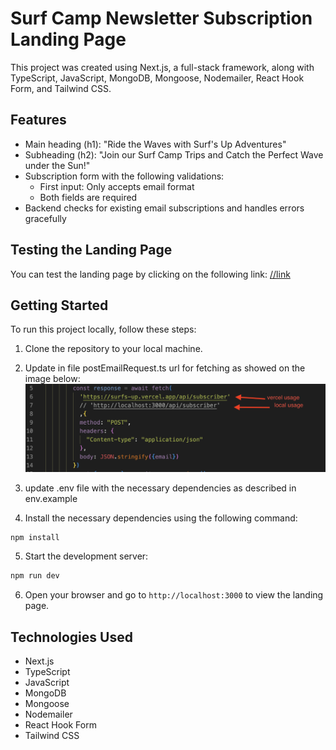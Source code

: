 # Surf Camp Newsletter Subscription Landing Page

This project was created using Next.js, a full-stack framework, along with TypeScript, JavaScript, MongoDB, Mongoose, Nodemailer, React Hook Form, and Tailwind CSS.

## Features

- Main heading (h1): "Ride the Waves with Surf's Up Adventures"
- Subheading (h2): "Join our Surf Camp Trips and Catch the Perfect Wave under the Sun!"
- Subscription form with the following validations:
  - First input: Only accepts email format
  - Both fields are required
- Backend checks for existing email subscriptions and handles errors gracefully

## Testing the Landing Page

You can test the landing page by clicking on the following link: [//link](https://surfs-up.vercel.app/)

## Getting Started

To run this project locally, follow these steps:

1. Clone the repository to your local machine.
2. Update in file postEmailRequest.ts url for fetching as showed on the image below:
![Alt Text](./public/localUsage.png)
3. update .env file with the necessary dependencies as described in env.example

4. Install the necessary dependencies using the following command:

```bash
npm install
```

5. Start the development server:

```bash
npm run dev
```

6. Open your browser and go to `http://localhost:3000` to view the landing page.

## Technologies Used

- Next.js
- TypeScript 
- JavaScript 
- MongoDB
- Mongoose
- Nodemailer
- React Hook Form
- Tailwind CSS
